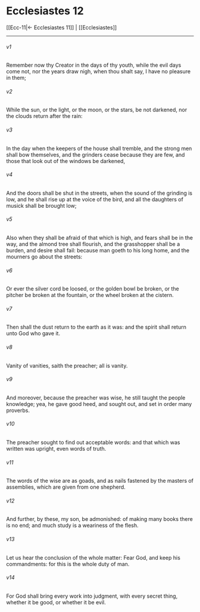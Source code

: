 # Ecclesiastes 12

[[Ecc-11|← Ecclesiastes 11]] | [[Ecclesiastes]]
***

###### v1
Remember now thy Creator in the days of thy youth, while the evil days come not, nor the years draw nigh, when thou shalt say, I have no pleasure in them;
###### v2
While the sun, or the light, or the moon, or the stars, be not darkened, nor the clouds return after the rain:
###### v3
In the day when the keepers of the house shall tremble, and the strong men shall bow themselves, and the grinders cease because they are few, and those that look out of the windows be darkened,
###### v4
And the doors shall be shut in the streets, when the sound of the grinding is low, and he shall rise up at the voice of the bird, and all the daughters of musick shall be brought low;
###### v5
Also when they shall be afraid of that which is high, and fears shall be in the way, and the almond tree shall flourish, and the grasshopper shall be a burden, and desire shall fail: because man goeth to his long home, and the mourners go about the streets:
###### v6
Or ever the silver cord be loosed, or the golden bowl be broken, or the pitcher be broken at the fountain, or the wheel broken at the cistern.
###### v7
Then shall the dust return to the earth as it was: and the spirit shall return unto God who gave it.
###### v8
Vanity of vanities, saith the preacher; all is vanity.
###### v9
And moreover, because the preacher was wise, he still taught the people knowledge; yea, he gave good heed, and sought out, and set in order many proverbs.
###### v10
The preacher sought to find out acceptable words: and that which was written was upright, even words of truth.
###### v11
The words of the wise are as goads, and as nails fastened by the masters of assemblies, which are given from one shepherd.
###### v12
And further, by these, my son, be admonished: of making many books there is no end; and much study is a weariness of the flesh.
###### v13
Let us hear the conclusion of the whole matter: Fear God, and keep his commandments: for this is the whole duty of man.
###### v14
For God shall bring every work into judgment, with every secret thing, whether it be good, or whether it be evil.  
